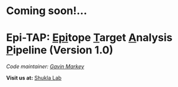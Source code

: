 # Coming soon!...

# Epi-TAP: <ins>Epi</ins>tope <ins>T</ins>arget <ins>A</ins>nalysis <ins>P</ins>ipeline (Version 1.0)

*Code maintainer: [Gavin Markey](https://pure.ulster.ac.uk/en/persons/gavin-markey)*

**Visit us at:** [Shukla Lab](https://shuklalab.github.io/)
